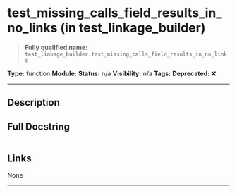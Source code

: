# test_missing_calls_field_results_in_no_links (in test_linkage_builder)
> **Fully qualified name:** `test_linkage_builder.test_missing_calls_field_results_in_no_links`

**Type:** function
**Module:** 
**Status:** n/a
**Visibility:** n/a
**Tags:** 
**Deprecated:** ❌

---

## Description


## Full Docstring
```

```

## Links
None

---
